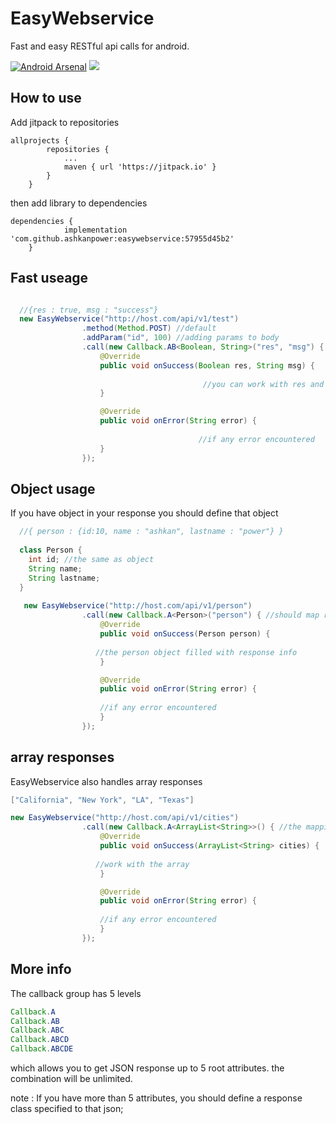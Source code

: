 # EasyWebservice 
Fast and easy RESTful api calls for android.

[![Android Arsenal]( https://img.shields.io/badge/Android%20Arsenal-EasyWebservice-green.svg?style=flat )]( https://android-arsenal.com/details/1/7117 )
[![](https://jitpack.io/v/ashkanpower/easywebservice.svg)](https://jitpack.io/#ashkanpower/easywebservice)

## How to use
Add jitpack to repositories
```
allprojects {
		repositories {
			...
			maven { url 'https://jitpack.io' }
		}
	}
``````

then add library to dependencies

`````
dependencies {
	        implementation 'com.github.ashkanpower:easywebservice:57955d45b2'
	}
``````

## Fast useage

```JAVA

  //{res : true, msg : "success"}
  new EasyWebservice("http://host.com/api/v1/test")
				.method(Method.POST) //default
				.addParam("id", 100) //adding params to body
				.call(new Callback.AB<Boolean, String>("res", "msg") { //should map response params
					@Override
					public void onSuccess(Boolean res, String msg) {
          
                                           //you can work with res and msg which are in json response
					}

					@Override
					public void onError(String error) {
          
                                          //if any error encountered
					}
				});
```

## Object usage
If you have object in your response you should define that object
```JAVA
  //{ person : {id:10, name : "ashkan", lastname : "power"} }
  
  class Person {
    int id; //the same as object
    String name;
    String lastname;
  }
  
   new EasyWebservice("http://host.com/api/v1/person")
				.call(new Callback.A<Person>("person") { //should map response params
					@Override
					public void onSuccess(Person person) {
          
                   //the person object filled with response info
					}

					@Override
					public void onError(String error) {
          
                    //if any error encountered
					}
				});
````

## array responses 

EasyWebservice also handles array responses

```JAVA
["California", "New York", "LA", "Texas"]

new EasyWebservice("http://host.com/api/v1/cities")
				.call(new Callback.A<ArrayList<String>>() { //the mapping for root elements should be empty
					@Override
					public void onSuccess(ArrayList<String> cities) {
          
                   //work with the array
					}

					@Override
					public void onError(String error) {
          
                    //if any error encountered
					}
				});
```    

## More info
The callback group has 5 levels

```JAVA
Callback.A
Callback.AB
Callback.ABC
Callback.ABCD
Callback.ABCDE
```
which allows you to get JSON response up to 5 root attributes.
the combination will be unlimited.

note : If you have more than 5 attributes, you should define a response class specified to that json;
